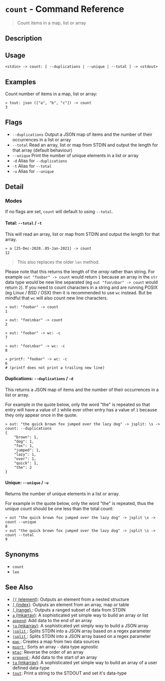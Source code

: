 # `count` - Command Reference

> Count items in a map, list or array

## Description



## Usage

```
<stdin> -> count: [ --duplications | --unique | --total ] -> <stdout>
```

## Examples

Count number of items in a map, list or array:

```
» tout: json (["a", "b", "c"]) -> count 
3
```

## Flags

* `--duplications`
    Output a JSON map of items and the number of their occurrences in a list or array
* `--total`
    Read an array, list or map from STDIN and output the length for that array (default behaviour)
* `--unique`
    Print the number of unique elements in a list or array
* `-d`
    Alias for `--duplications`
* `-t`
    Alias for `--total`
* `-u`
    Alias for `--unique`

## Detail

### Modes

If no flags are set, `count` will default to using `--total`.

#### Total: `--total` / `-t`

This will read an array, list or map from STDIN and output the length for
that array.

```
» a [25-Dec-2020..05-Jan-2021] -> count 
12
```

> This also replaces the older `len` method.

Please note that this returns the length of the _array_ rather than string.
For example `out "foobar" -> count` would return `1` because an array in the
`str` data type would be new line separated (eg `out "foo\nbar" -> count`
would return `2`). If you need to count characters in a string and are
running POSIX (eg Linux / BSD / OSX) then it is recommended to use `wc`
instead. But be mindful that `wc` will also count new line characters.

```
» out: "foobar" -> count
1

» out: "foo\nbar" -> count
2

» out: "foobar" -> wc: -c
7

» out: "foo\nbar" -> wc: -c
8

» printf: "foobar" -> wc: -c
6
# (printf does not print a trailing new line)
```

#### Duplications: `--duplications` / `-d`

This returns a JSON map of items and the number of their occurrences in a list
or array.

For example in the quote below, only the word "the" is repeated so that entry
will have a value of `2` while ever other entry has a value of `1` because they
only appear once in the quote.

```
» out: "the quick brown fox jumped over the lazy dog" -> jsplit: \s -> count: --duplications
{
    "brown": 1,
    "dog": 1,
    "fox": 1,
    "jumped": 1,
    "lazy": 1,
    "over": 1,
    "quick": 1,
    "the": 2
}
```

#### Unique: `--unique` / `-u`

Returns the number of unique elements in a list or array.

For example in the quote below, only the word "the" is repeated, thus the
unique count should be one less than the total count:

```
» out "the quick brown fox jumped over the lazy dog" -> jsplit \s -> count --unique
8
» out "the quick brown fox jumped over the lazy dog" -> jsplit \s -> count --total
9
```

## Synonyms

* `count`
* `len`


## See Also

* [`[[` (element)](../commands/element.md):
  Outputs an element from a nested structure
* [`[` (index)](../commands/index.md):
  Outputs an element from an array, map or table
* [`[` (range) ](../commands/range.md):
  Outputs a ranged subset of data from STDIN
* [`a` (mkarray)](../commands/a.md):
  A sophisticated yet simple way to build an array or list
* [`append`](../commands/append.md):
  Add data to the end of an array
* [`ja` (mkarray)](../commands/ja.md):
  A sophisticated yet simply way to build a JSON array
* [`jsplit` ](../commands/jsplit.md):
  Splits STDIN into a JSON array based on a regex parameter
* [`jsplit` ](../commands/jsplit.md):
  Splits STDIN into a JSON array based on a regex parameter
* [`map` ](../commands/map.md):
  Creates a map from two data sources
* [`msort` ](../commands/msort.md):
  Sorts an array - data type agnostic
* [`mtac`](../commands/mtac.md):
  Reverse the order of an array
* [`prepend` ](../commands/prepend.md):
  Add data to the start of an array
* [`ta` (mkarray)](../commands/ta.md):
  A sophisticated yet simple way to build an array of a user defined data-type
* [`tout`](../commands/tout.md):
  Print a string to the STDOUT and set it's data-type